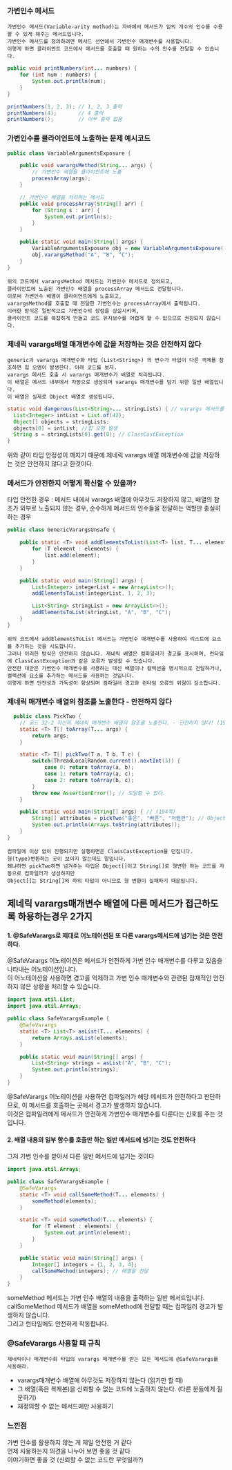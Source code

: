 ### 가변인수 메서드
```
가변인수 메서드(Variable-arity method)는 자바에서 메서드가 임의 개수의 인수를 수용할 수 있게 해주는 메서드입니다. 
가변인수 메서드를 정의하려면 메서드 선언에서 가변인수 매개변수를 사용합니다.
이렇게 하면 클라이언트 코드에서 메서드를 호출할 때 원하는 수의 인수를 전달할 수 있습니다. 
```
```java
public void printNumbers(int... numbers) {
    for (int num : numbers) {
        System.out.println(num);
    }
}

printNumbers(1, 2, 3); // 1, 2, 3 출력
printNumbers(4);       // 4 출력
printNumbers();        // 아무 출력 없음
```


### 가변인수를 클라이언트에 노출하는 문제 예시코드
```java
public class VariableArgumentsExposure {

    public void varargsMethod(String... args) {
        // 가변인수 배열을 클라이언트에 노출
        processArray(args);
    }

    // 가변인수 배열을 처리하는 메서드
    public void processArray(String[] arr) {
        for (String s : arr) {
            System.out.println(s);
        }
    }

    public static void main(String[] args) {
        VariableArgumentsExposure obj = new VariableArgumentsExposure();
        obj.varargsMethod("A", "B", "C");
    }
}
```
```
위의 코드에서 varargsMethod 메서드는 가변인수 메서드로 정의되고,
클라이언트에 노출된 가변인수 배열을 processArray 메서드로 전달합니다. 
이로써 가변인수 배열이 클라이언트에게 노출되고,
varargsMethod를 호출할 때 전달한 가변인수는 processArray에서 출력됩니다. 
이러한 방식은 일반적으로 가변인수의 장점을 상실시키며,
클라이언트 코드를 복잡하게 만들고 코드 유지보수를 어렵게 할 수 있으므로 권장되지 않습니다. 
```


### 제네릭 varargs배열 매개변수에 값을 저장하는 것은 안전하지 않다
```
generic과 varargs 매개변수화 타입 (List<String>) 의 변수가 타입이 다른 객체를 참조하면 힙 오염이 발생한다. 아래 코드를 보자. 
varargs 메서드 호출 시 varargs 매개변수가 배열로 처리됩니다.  
이 배열은 메서드 내부에서 자동으로 생성되며 varargs 매개변수를 담기 위한 일반 배열입니다.
이 배열은 실제로 Object 배열로 생성됩니다.
```

```java
static void dangerous(List<String>... stringLists) { // varargs 메서드를 호출하면 varargs를 담기 위한 배열이 자동으로 만들어짐  -> List<String>[] stringLists 가 생성되고, 이 배열은 공변이기 때문에 Object[]로 참조가 가능하다.
  List<Integer> intList = List.of(42);
  Object[] objects = stringLists;
  objects[0] = intList; //힙 오염 발생
  String s = stringLists[0].get(0); // ClassCastException
}
```
위와 같이 타입 안정성이 깨지기 때문에 제네릭 varargs 배열 매개변수에 값을 저장하는 것은 안전하지 않다고 한것이다. <br>


### 메서드가 안전한지 어떻게 확신할 수 있을까?
타입 안전한 경우 : 메서드 내에서 varargs 배열에 아무것도 저장하지 않고, 배열의 참조가 외부로 노출되지 않는 경우, 순수하게 메서드의 인수들을 전달하는 역할만 충실히 하는 경우
```java
public class GenericVarargsUnsafe {

    public static <T> void addElementsToList(List<T> list, T... elements) {
        for (T element : elements) {
            list.add(element);
        }
    }

    public static void main(String[] args) {
        List<Integer> integerList = new ArrayList<>();
        addElementsToList(integerList, 1, 2, 3);

        List<String> stringList = new ArrayList<>();
        addElementsToList(stringList, "A", "B", "C");
    }
}
```
```
위의 코드에서 addElementsToList 메서드는 가변인수 매개변수를 사용하여 리스트에 요소를 추가하는 것을 시도합니다. 
그러나 이러한 방식은 안전하지 않습니다. 제네릭 배열은 컴파일러가 경고를 표시하며, 런타임에 ClassCastException과 같은 오류가 발생할 수 있습니다. 
안전한 대안은 가변인수 매개변수를 사용하는 대신 배열이나 컬렉션을 명시적으로 전달하거나, 컬렉션에 요소를 추가하는 메서드를 사용하는 것입니다.  
이렇게 하면 안전성과 가독성이 향상되며 컴파일러 경고와 런타임 오류의 위험이 감소합니다. 
```
  
### 제네릭 매개변수 배열의 참조를 노출한다 - 안전하지 않다
```java
  public class PickTwo {
    // 코드 32-2 자신의 제네릭 매개변수 배열의 참조를 노출한다. - 안전하지 않다! (193쪽)
    static <T> T[] toArray(T... args) {
        return args;
    }

    static <T> T[] pickTwo(T a, T b, T c) {
        switch(ThreadLocalRandom.current().nextInt(3)) {
            case 0: return toArray(a, b);
            case 1: return toArray(a, c);
            case 2: return toArray(b, c);
        }
        throw new AssertionError(); // 도달할 수 없다.
    }

    public static void main(String[] args) { // (194쪽)
        String[] attributes = pickTwo("좋은", "빠른", "저렴한"); // Object[]
        System.out.println(Arrays.toString(attributes));
    }
} 
```
```
컴파일에 이상 없이 진행되지만 실행하면은 ClassCastException을 던집니다.
형(type)변환하는 곳이 보이지 않는데도 말입니다.
왜냐하면 pickTwo하면 넘겨주는 타입은 Object[]이고 String[]로 형변한 하는 코드를 자동으로 컴파일러가 생성하지만
Object[]는 String[]의 하위 타입이 아니므로 형 변환이 실패하기 때문입니다.

```


  
## 제네릭 varargs매개변수 배열에 다른 메서드가 접근하도록 하용하는경우 2가지 
  
#### 1. @SafeVarargs로 제대로 어노테이션된 또 다른 varargs메서드에 넘기는 것은 안전하다.
@SafeVarargs 어노테이션은 메서드가 안전하게 가변 인수 매개변수를 다루고 있음을 나타내는 어노테이션입니다. <br>
이 어노테이션을 사용하면 경고를 억제하고 가변 인수 매개변수와 관련된 잠재적인 안전하지 않은 상황을 처리할 수 있습니다. <br>
```java
import java.util.List;
import java.util.Arrays;

public class SafeVarargsExample {
    @SafeVarargs
    static <T> List<T> asList(T... elements) {
        return Arrays.asList(elements);
    }

    public static void main(String[] args) {
        List<String> strings = asList("A", "B", "C");
        System.out.println(strings);
    }
}  
```
@SafeVarargs 어노테이션을 사용하면 컴파일러가 해당 메서드가 안전하다고 판단하므로, 이 메서드를 호출하는 곳에서 경고가 발생하지 않습니다. <br>
이것은 컴파일러에게 메서드가 안전하게 가변인수 매개변수를 다룬다는 신호를 주는 것입니다. <br>



#### 2. 배열 내용의 일부 함수를 호출만 하는 일반 메서드에 넘기는 것도 안전하다
그저 가변 인수를 받아서 다른 일반 메서드에 넘기는 것이다
```java
import java.util.Arrays;

public class SafeVarargsExample {
    @SafeVarargs
    static <T> void callSomeMethod(T... elements) {
        someMethod(elements);
    }

    static <T> void someMethod(T... elements) {
        for (T element : elements) {
            System.out.println(element);
        }
    }

    public static void main(String[] args) {
        Integer[] integers = {1, 2, 3, 4};
        callSomeMethod(integers); // 배열을 전달
    }
}   
```
someMethod 메서드는 가변 인수 배열의 내용을 출력하는 일반 메서드입니다. <br>
callSomeMethod 메서드가 배열을 someMethod에 전달할 때는 컴파일러 경고가 발생하지 않습니다.  <br>
그리고 런타임에도 안전하게 작동합니다. <br>
  
  
### @SafeVarargs 사용할 때 규칙
`제네릭이나 매개변수화 타입의 varargs 매개변수를 받는 모든 메서드에 @SafeVarargs를 사용해라.`
- varargs매개변수 배열에 아무것도 저장하지 않는다 (읽기만 할 때)
- 그 배열(혹은 복제본)을 신뢰할 수 없는 코드에 노출하지 않는다. (다른 분들에게 질문하기) 
- 재정의할 수 없는 메서드에만 사용하기

  
### 느낀점
가변 인수를 활용하지 않는 게 제일 안전한 거 같다 <br>
언제 사용하는지 의견을 나누어 보면 좋을 것 같다 <br>
이야기하면 좋을 것 (신뢰할 수 없는 코드란 무엇일까?)
  
  
